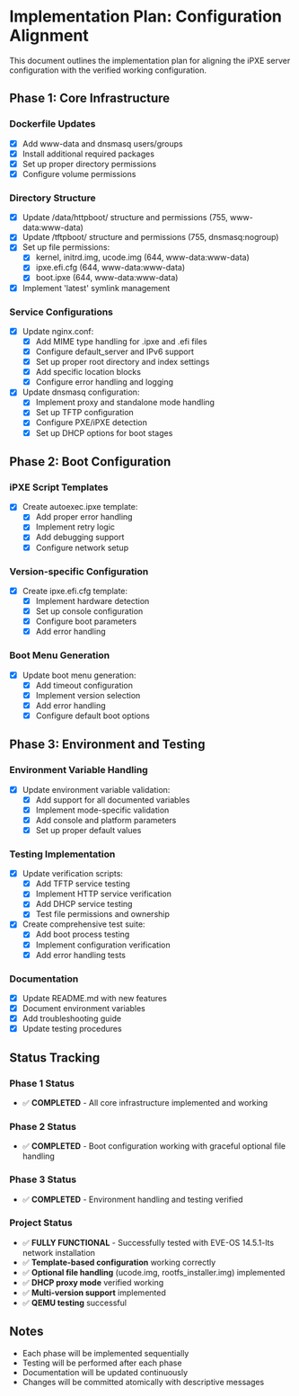 # Implementation Plan: Configuration Alignment

This document outlines the implementation plan for aligning the iPXE server configuration with the verified working configuration.

## Phase 1: Core Infrastructure

### Dockerfile Updates
- [x] Add www-data and dnsmasq users/groups
- [x] Install additional required packages
- [x] Set up proper directory permissions
- [x] Configure volume permissions

### Directory Structure
- [x] Update /data/httpboot/ structure and permissions (755, www-data:www-data)
- [x] Update /tftpboot/ structure and permissions (755, dnsmasq:nogroup)
- [x] Set up file permissions:
  - [x] kernel, initrd.img, ucode.img (644, www-data:www-data)
  - [x] ipxe.efi.cfg (644, www-data:www-data)
  - [x] boot.ipxe (644, www-data:www-data)
- [x] Implement 'latest' symlink management

### Service Configurations
- [x] Update nginx.conf:
  - [x] Add MIME type handling for .ipxe and .efi files
  - [x] Configure default_server and IPv6 support
  - [x] Set up proper root directory and index settings
  - [x] Add specific location blocks
  - [x] Configure error handling and logging
- [x] Update dnsmasq configuration:
  - [x] Implement proxy and standalone mode handling
  - [x] Set up TFTP configuration
  - [x] Configure PXE/iPXE detection
  - [x] Set up DHCP options for boot stages

## Phase 2: Boot Configuration

### iPXE Script Templates
- [x] Create autoexec.ipxe template:
  - [x] Add proper error handling
  - [x] Implement retry logic
  - [x] Add debugging support
  - [x] Configure network setup

### Version-specific Configuration
- [x] Create ipxe.efi.cfg template:
  - [x] Implement hardware detection
  - [x] Set up console configuration
  - [x] Configure boot parameters
  - [x] Add error handling

### Boot Menu Generation
- [x] Update boot menu generation:
  - [x] Add timeout configuration
  - [x] Implement version selection
  - [x] Add error handling
  - [x] Configure default boot options

## Phase 3: Environment and Testing

### Environment Variable Handling
- [x] Update environment variable validation:
  - [x] Add support for all documented variables
  - [x] Implement mode-specific validation
  - [x] Add console and platform parameters
  - [x] Set up proper default values

### Testing Implementation
- [x] Update verification scripts:
  - [x] Add TFTP service testing
  - [x] Implement HTTP service verification
  - [x] Add DHCP service testing
  - [x] Test file permissions and ownership
- [x] Create comprehensive test suite:
  - [x] Add boot process testing
  - [x] Implement configuration verification
  - [x] Add error handling tests

### Documentation
- [x] Update README.md with new features
- [x] Document environment variables
- [x] Add troubleshooting guide
- [x] Update testing procedures

## Status Tracking

### Phase 1 Status
- ✅ **COMPLETED** - All core infrastructure implemented and working

### Phase 2 Status
- ✅ **COMPLETED** - Boot configuration working with graceful optional file handling

### Phase 3 Status
- ✅ **COMPLETED** - Environment handling and testing verified

### Project Status
- ✅ **FULLY FUNCTIONAL** - Successfully tested with EVE-OS 14.5.1-lts network installation
- ✅ **Template-based configuration** working correctly
- ✅ **Optional file handling** (ucode.img, rootfs_installer.img) implemented
- ✅ **DHCP proxy mode** verified working
- ✅ **Multi-version support** implemented
- ✅ **QEMU testing** successful

## Notes
- Each phase will be implemented sequentially
- Testing will be performed after each phase
- Documentation will be updated continuously
- Changes will be committed atomically with descriptive messages
